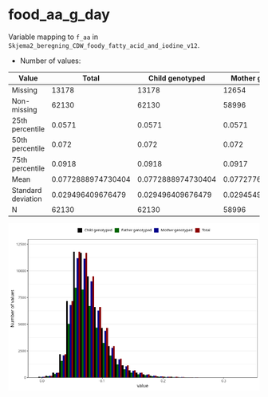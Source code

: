# food_aa_g_day
Variable mapping to `f_aa` in `Skjema2_beregning_CDW_foody_fatty_acid_and_iodine_v12`.
- Number of values:

| Value | Total | Child genotyped | Mother genotyped | Father genotyped |
| ----- | ----- | --------------- | ---------------- | ---------------- |
| Missing | 13178 | 13178 | 12654 | 6217 |
| Non-missing | 62130 | 62130 | 58996 | 43867 |
| 25th percentile | 0.0571 | 0.0571 | 0.0571 | 0.057 |
| 50th percentile | 0.072 | 0.072 | 0.072 | 0.0719 |
| 75th percentile | 0.0918 | 0.0918 | 0.0917 | 0.0915 |
| Mean | 0.0772888974730404 | 0.0772888974730404 | 0.0772776459420978 | 0.0770015387421068 |
| Standard deviation | 0.029496409676479 | 0.029496409676479 | 0.0294549367408268 | 0.0291188509969793 |
| N | 62130 | 62130 | 58996 | 43867 |



![](food_aa_g_day_n.png)



